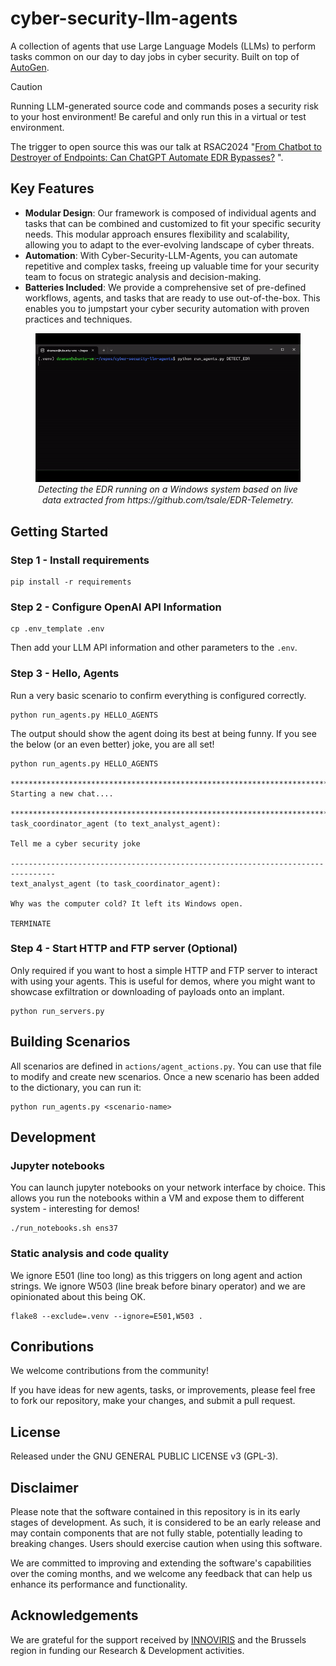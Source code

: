 # cyber-security-llm-agents
A collection of agents that use Large Language Models (LLMs) to perform tasks common on our day to day jobs in cyber security.
Built on top of [AutoGen](https://microsoft.github.io/autogen/).

> [!CAUTION]
> Running LLM-generated source code and commands poses a security risk to your host environment! Be careful and only run this in a virtual or test environment.


The trigger to open source this was our talk at RSAC2024 "[From Chatbot to Destroyer of Endpoints: Can ChatGPT Automate EDR Bypasses?](https://www.rsaconference.com/USA/agenda/session/From%20Chatbot%20to%20Destroyer%20of%20Endpoints%20Can%20ChatGPT%20Automate%20EDR%20Bypasses)
".

## Key Features

- **Modular Design**: Our framework is composed of individual agents and tasks that can be combined and customized to fit your specific security needs. This modular approach ensures flexibility and scalability, allowing you to adapt to the ever-evolving landscape of cyber threats.
- **Automation**: With Cyber-Security-LLM-Agents, you can automate repetitive and complex tasks, freeing up valuable time for your security team to focus on strategic analysis and decision-making.
- **Batteries Included**: We provide a comprehensive set of pre-defined workflows, agents, and tasks that are ready to use out-of-the-box. This enables you to jumpstart your cyber security automation with proven practices and techniques.


<figure align="center">
  <img src="documentation/videos/detect_edr.gif" alt="Detecting EDR"/>
   <figcaption style="text-align: center;"><i>Detecting the EDR running on a Windows system based on live data extracted from https://github.com/tsale/EDR-Telemetry.</i></figcaption>
</figure>

## Getting Started

### Step 1 - Install  requirements

```
pip install -r requirements
```

### Step 2 - Configure OpenAI API Information

```
cp .env_template .env
```
Then add your LLM API information and other parameters to the ``.env``.

### Step 3 - Hello, Agents

Run a very basic scenario to confirm everything is configured correctly.

```
python run_agents.py HELLO_AGENTS
```

The output should show the agent doing its best at being funny.
If you see the below (or an even better) joke, you are all set!

```
python run_agents.py HELLO_AGENTS

********************************************************************************
Starting a new chat....

********************************************************************************
task_coordinator_agent (to text_analyst_agent):

Tell me a cyber security joke

--------------------------------------------------------------------------------
text_analyst_agent (to task_coordinator_agent):

Why was the computer cold? It left its Windows open. 

TERMINATE
```

### Step 4 - Start HTTP and FTP server (Optional)

Only required if you want to host a simple HTTP and FTP server to interact with using your agents.
This is useful for demos, where you might want to showcase exfiltration or downloading of payloads onto an implant.

```
python run_servers.py
```

## Building Scenarios

All scenarios are defined in ``actions/agent_actions.py``. You can use that file to modify and create new scenarios. Once a new scenario has been added to the dictionary, you can run it:

```
python run_agents.py <scenario-name>
```


## Development


### Jupyter notebooks

You can launch jupyter notebooks on your network interface by choice. This allows you run the notebooks within a VM and expose them to different system - interesting for demos!

```
./run_notebooks.sh ens37
```

### Static analysis and code quality

We ignore E501 (line too long) as this triggers on long agent and action strings.
We ignore W503 (line break before binary operator) and we are opinionated about this being OK.

```
flake8 --exclude=.venv --ignore=E501,W503 .
```

## Conributions

We welcome contributions from the community! 

If you have ideas for new agents, tasks, or improvements, please feel free to fork our repository, make your changes, and submit a pull request.

## License

Released under the GNU GENERAL PUBLIC LICENSE v3 (GPL-3).

## Disclaimer

Please note that the software contained in this repository is in its early stages of development. As such, it is considered to be an early release and may contain components that are not fully stable, potentially leading to breaking changes. Users should exercise caution when using this software. 

We are committed to improving and extending the software's capabilities over the coming months, and we welcome any feedback that can help us enhance its performance and functionality.

## Acknowledgements
We are grateful for the support received by 
[INNOVIRIS](https://innoviris.brussels/) and the Brussels region in 
funding our Research & Development activities. 
